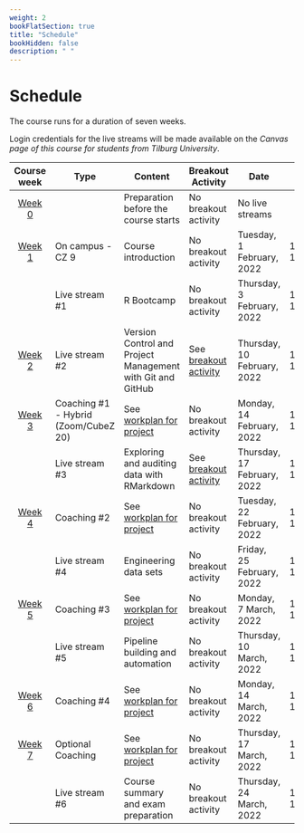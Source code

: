 ```yaml
---
weight: 2
bookFlatSection: true
title: "Schedule"
bookHidden: false
description: " "
---
```


# Schedule

The course runs for a duration of seven weeks.
 <!--, which consists of
- five weeks dedicated to skill-building, and
- three weeks dedicated to working on a team project.-->

Login credentials for the live streams will be made available on the *Canvas page of this course for students from Tilburg University*.



Course week|Type|Content|Breakout Activity|Date|Time |
|:-:|---------|---------|--------------|------------------|---------------------|
|[Week 0](../../modules/prep)      | | Preparation before the course starts   |No breakout activity|No live streams
|[Week 1](../../modules/week1)      |On campus - CZ 9 |Course introduction  |No breakout activity|Tuesday, 1 February, 2022|10.45-12.30|
|      |Live stream #1 |R Bootcamp |No breakout activity|Thursday, 3 February, 2022|14.45-16.30|
|[Week 2](../../modules/week2)     |Live stream #2 |Version Control and Project Management with Git and GitHub|See [breakout activity](docs/modules/week2/activity)|Thursday, 10 February, 2022|14.45-16.30|
|[Week 3](../../modules/week3)      |Coaching #1 - Hybrid (Zoom/CubeZ 20) | See [workplan for project](docs/course/project/workplan) |No breakout activity|Monday, 14 February, 2022|14.45-16.30|
|        |Live stream #3 |Exploring and auditing data with RMarkdown |See [breakout activity](/docs/modules/week3/activity)|Thursday, 17 February, 2022|14.45-16.30|
|[Week 4](../../modules/week4)      |Coaching #2 | See [workplan for project](docs/course/project/workplan) |No breakout activity|Tuesday, 22 February, 2022|14.45-16.30|
|      |Live stream #4 | Engineering data sets |No breakout activity|Friday, 25 February, 2022|12.45-14.30|
|[Week 5](../../modules/week5)      |Coaching #3 | See [workplan for project](docs/course/project/workplan) |No breakout activity|Monday, 7 March, 2022|14.45-16.30|
|      |Live stream #5 | Pipeline building and automation |No breakout activity|Thursday, 10 March, 2022|14.45-16.30|
|[Week 6](../../modules/week6)      |Coaching #4 | See [workplan for project](docs/course/project/workplan) |No breakout activity|Monday, 14 March, 2022|14.45-16.30|
|[Week 7](../../modules/week7)      |Optional Coaching | See [workplan for project](docs/course/project/workplan) |No breakout activity|Thursday, 17 March, 2022|14.45-16.30|
|      |Live stream #6 | Course summary and exam preparation  |No breakout activity|Thursday, 24 March, 2022|14.45-16.30|

<!--
Course week|Unit|Mon|Tue|Wed|Thu|Fri|Sat|Sun|
|:-:|:-:|:-:|:-:|:-:|:-:|:-:|:-:|:-:|
|*August 2021*
Week 1|1.1|30|31||||||
|*September 2021*
Week 1|1.1|||1|2|3|4|5|
Week 2|1.2|6|7|8|9|10|11|12
Week 3|1.3|13|14|15|16|17|18|19
Week 4|1.4|20|21|22|23|24|25|26
Week 5|1.5|27|28|29|30|||
|*October 2021*
Week 5|1.5|||||1|2|3
Week 6|1.6|4|5|6|7|8|9|10
Week 7|1.7|11|12|13|14|15|16|17
-->
<!--Week 8|3.7|22|23|24|25|26|27|28
 ||Exams|29|30|31
|*April 2021*
        |  |  |  |  ||1|2|3|4
|    |Exams|  |5|6|7|8|9|10|11
-->
